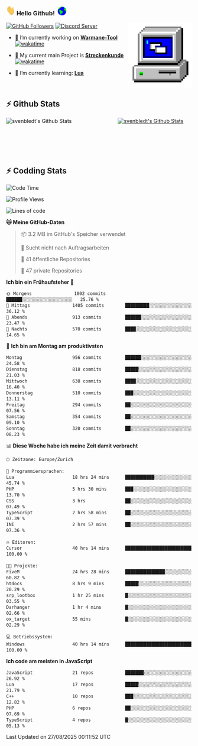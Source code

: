 ### <img src="https://github.com/svenbledt/svenbledt/blob/main/Assets/Hi.gif" height="28" width="24"> **Hello Github!** &nbsp;<img src="https://github.com/svenbledt/svenbledt/blob/main/Assets/Earth.gif" height="24" width="24">
[![GitHub Followers](https://img.shields.io/github/followers/svenbledt?label=Follow&style=flat-squaree&logo=github&labelColor=black&color=black&cacheSeconds=5)](https://github.com/svenbledt)
[![Discord Server](https://img.shields.io/discord/443405445831327754?style=flat-squeree&logo=discord&logoColor=white&label=Trojan%20Rotations%20Server&labelColor=black&color=gray&cacheSeconds=3650)](https://discord.gg/c6GZKjVhxw)
<img align="right" alt="PC GIF" src="https://github.com/svenbledt/svenbledt/blob/main/Assets/PC.gif" width="175" />

<p>

 - 🔭 I’m currently working on **[Warmane-Tool](https://github.com/svenbledt/Warmane-Bot)** [![wakatime](https://wakatime.com/badge/user/eb1cebc0-6a00-4f39-ab37-6770a4331515/project/b1c02622-6489-4920-898c-6e91c5bba727.svg)](https://wakatime.com/badge/user/eb1cebc0-6a00-4f39-ab37-6770a4331515/project/b1c02622-6489-4920-898c-6e91c5bba727)
 - 🔭 My current main Project is **[Streckenkunde](https://github.com/Streckenkunde)** [![wakatime](https://wakatime.com/badge/user/eb1cebc0-6a00-4f39-ab37-6770a4331515/project/8c10f4f0-0d09-4e0e-b526-eec4de9936b6.svg)](https://wakatime.com/badge/user/eb1cebc0-6a00-4f39-ab37-6770a4331515/project/8c10f4f0-0d09-4e0e-b526-eec4de9936b6)

 - 🌱 I’m currently learning: **[Lua](https://www.lua.org/)**
 
</p>

<br>

## :zap: Github Stats

<a href="https://github.com/svenbledt">
  <img align="left" src="https://github-readme-stats.vercel.app/api?username=svenbledt&show_icons=true&title_color=c9d1d9&icon_color=58a6da&text_color=c9d1d9&bg_color=0d1117&hide=issues" alt="svenbledt's Github Stats" width="60%">
 </a>
 <a href="https://github.com/svenbledt">
 <img src="https://github-readme-stats.vercel.app/api/top-langs/?username=svenbledt&show_icons=true&title_color=c9d1d9&icon_color=58a6da&text_color=c9d1d9&bg_color=0d1117" alt="svenbledt's Github Stats" width="35%">
 </a>

<br> <br> <br> <br> 
## :zap: Codding Stats

<!--START_SECTION:waka-->
![Code Time](http://img.shields.io/badge/Code%20Time-893%20hrs%2025%20mins-blue)

![Profile Views](http://img.shields.io/badge/Profilansichten-0-blue)

![Lines of code](https://img.shields.io/badge/Seit%20Hallo%20Welt%20habe%20ich%20geschrieben-37.3%20million%20Codezeilen-blue)

**🐱 Meine GitHub-Daten** 

> 📦 3.2 MB im GitHub's Speicher verwendet 
 > 
> 🚫 Sucht nicht nach Auftragsarbeiten
 > 
> 📜 41 öffentliche Repositories 
 > 
> 🔑 47 private Repositories 
 > 
**Ich bin ein Frühaufsteher 🐤** 

```text
🌞 Morgens                1002 commits        ██████░░░░░░░░░░░░░░░░░░░   25.76 % 
🌆 Mittags                1405 commits        █████████░░░░░░░░░░░░░░░░   36.12 % 
🌃 Abends                 913 commits         ██████░░░░░░░░░░░░░░░░░░░   23.47 % 
🌙 Nachts                 570 commits         ████░░░░░░░░░░░░░░░░░░░░░   14.65 % 
```
📅 **Ich bin am Montag am produktivsten** 

```text
Montag                   956 commits         ██████░░░░░░░░░░░░░░░░░░░   24.58 % 
Dienstag                 818 commits         █████░░░░░░░░░░░░░░░░░░░░   21.03 % 
Mittwoch                 638 commits         ████░░░░░░░░░░░░░░░░░░░░░   16.40 % 
Donnerstag               510 commits         ███░░░░░░░░░░░░░░░░░░░░░░   13.11 % 
Freitag                  294 commits         ██░░░░░░░░░░░░░░░░░░░░░░░   07.56 % 
Samstag                  354 commits         ██░░░░░░░░░░░░░░░░░░░░░░░   09.10 % 
Sonntag                  320 commits         ██░░░░░░░░░░░░░░░░░░░░░░░   08.23 % 
```


📊 **Diese Woche habe ich meine Zeit damit verbracht** 

```text
🕑︎ Zeitzone: Europe/Zurich

💬 Programmiersprachen: 
Lua                      18 hrs 24 mins      ███████████░░░░░░░░░░░░░░   45.74 % 
PHP                      5 hrs 30 mins       ███░░░░░░░░░░░░░░░░░░░░░░   13.70 % 
CSS                      3 hrs               ██░░░░░░░░░░░░░░░░░░░░░░░   07.49 % 
TypeScript               2 hrs 58 mins       ██░░░░░░░░░░░░░░░░░░░░░░░   07.39 % 
INI                      2 hrs 57 mins       ██░░░░░░░░░░░░░░░░░░░░░░░   07.36 % 

🔥 Editoren: 
Cursor                   40 hrs 14 mins      █████████████████████████   100.00 % 

🐱‍💻 Projekte: 
FiveM                    24 hrs 28 mins      ███████████████░░░░░░░░░░   60.82 % 
htdocs                   8 hrs 9 mins        █████░░░░░░░░░░░░░░░░░░░░   20.29 % 
srp_lootbox              1 hr 25 mins        █░░░░░░░░░░░░░░░░░░░░░░░░   03.55 % 
Darhanger                1 hr 4 mins         █░░░░░░░░░░░░░░░░░░░░░░░░   02.66 % 
ox_target                55 mins             █░░░░░░░░░░░░░░░░░░░░░░░░   02.29 % 

💻 Betriebssystem: 
Windows                  40 hrs 14 mins      █████████████████████████   100.00 % 
```

**Ich code am meisten in JavaScript** 

```text
JavaScript               21 repos            ███████░░░░░░░░░░░░░░░░░░   26.92 % 
Lua                      17 repos            █████░░░░░░░░░░░░░░░░░░░░   21.79 % 
C++                      10 repos            ███░░░░░░░░░░░░░░░░░░░░░░   12.82 % 
PHP                      6 repos             ██░░░░░░░░░░░░░░░░░░░░░░░   07.69 % 
TypeScript               4 repos             █░░░░░░░░░░░░░░░░░░░░░░░░   05.13 % 
```




 Last Updated on 27/08/2025 00:11:52 UTC
<!--END_SECTION:waka-->
